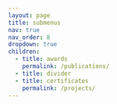 ```yaml
---
layout: page
title: submenus
nav: true
nav_order: 8
dropdown: true
children:
  - title: awards
    permalink: /publications/
  - title: divider
  - title: certificates
    permalink: /projects/
---
```

